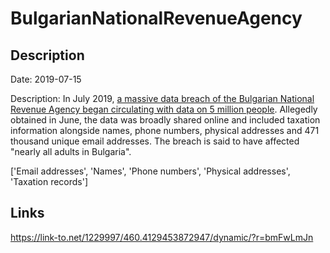 # BulgarianNationalRevenueAgency

## Description

Date: 2019-07-15

Description:
In July 2019, <a href="https://thenextweb.com/security/2019/07/16/bulgaria-tax-agency-data-leak-hack/" target="_blank" rel="noopener">a massive data breach of the Bulgarian National Revenue Agency began circulating with data on 5 million people</a>. Allegedly obtained in June, the data was broadly shared online and included taxation information alongside names, phone numbers, physical addresses and 471 thousand unique email addresses. The breach is said to have affected &quot;nearly all adults in Bulgaria&quot;.


['Email addresses', 'Names', 'Phone numbers', 'Physical addresses', 'Taxation records']

## Links

https://link-to.net/1229997/460.4129453872947/dynamic/?r=bmFwLmJn